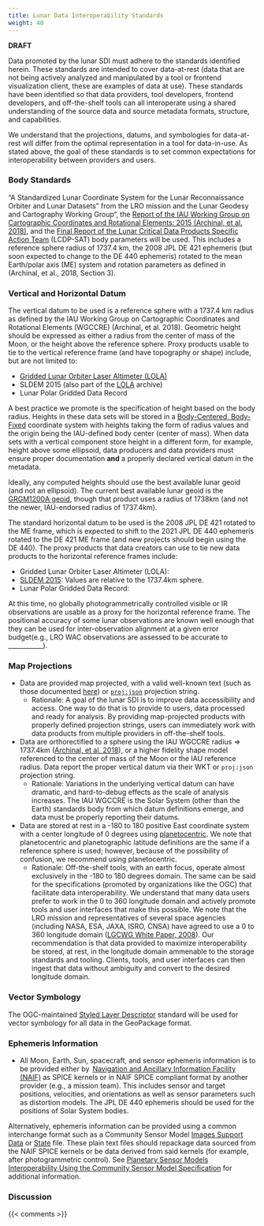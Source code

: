 ```yaml
---
title: Lunar Data Interoperability Standards
weight: 40
---
```


**DRAFT**

Data promoted by the lunar SDI must adhere to the standards identified herein. These standards are intended to cover data-at-rest (data that are not being actively analyzed and manipulated by a tool or frontend visualization client, these are examples of data at use). These standards have been identified so that data providers, tool developers, frontend developers, and off-the-shelf tools can all interoperate using a shared understanding of the source data and source metadata formats, structure, and capabilities.

We understand that the projections, datums, and symbologies for data-at-rest will differ from the optimal representation in a tool for data-in-use. As stated above, the goal of these standards is to set common expectations for interoperability between providers and users.

### Body Standards
“A Standardized Lunar Coordinate System for the Lunar Reconnaissance Orbiter and Lunar Datasets” from the LRO mission and the Lunar Geodesy and Cartography Working Group“, the [Report of the IAU Working Group on Cartographic Coordinates and Rotational Elements: 2015 (Archinal, et al. 2018)](https://doi.org/10.1007/s10569-017-9805-5), and the [Final Report of the Lunar Critical Data Products Specific Action Team](https://www.lpi.usra.edu/mapsit/standup-committees/LCDP-SAT-REPORT-20211110.pdf) (LCDP-SAT) body parameters will be used. This includes a reference sphere radius of 1737.4 km, the 2008 JPL DE 421 ephemeris (but soon expected to change to the DE 440 ephemeris) rotated to the mean Earth/polar axis (ME) system and rotation parameters as defined in (Archinal, et al., 2018, Section 3).

### Vertical and Horizontal Datum
The vertical datum to be used is a reference sphere with a 1737.4 km radius as defined by the IAU Working Group on Cartographic Coordinates and Rotational Elements (WGCCRE) (Archinal, et al. 2018). Geometric height should be expressed as either a radius from the center of mass of the Moon, or the height above the reference sphere. Proxy products usable to tie to the vertical reference frame (and have topography or shape) include, but are not limited to:

- [Gridded Lunar Orbiter Laser Altimeter (LOLA)](https://doi.org/10.17189/1520642)
- SLDEM 2015 (also part of the [LOLA](https://doi.org/10.17189/1520642) archive)
- Lunar Polar Gridded Data Record

A best practice we promote is the specification of height based on the body radius. Heights in these data sets will be stored in a [Body-Centered, Body-Fixed](https://en.wikipedia.org/wiki/Earth-centered,_Earth-fixed_coordinate_system) coordinate system with heights taking the form of radius values and the origin being the IAU-defined body center (center of mass). When data sets with a vertical component store height in a different form, for example, height above some ellipsoid, data producers and data providers must ensure proper documentation **and** a properly declared vertical datum in the metadata.

Ideally, any computed heights should use the best available lunar geoid (and not an ellipsoid). The current best available lunar geoid is the [GRGM1200A geoid](https://pgda.gsfc.nasa.gov/products/50), though that product uses a radius of 1738km (and not the newer, IAU-endorsed radius of 1737.4km).

The standard horizontal datum to be used is the 2008 JPL DE 421 rotated to the ME frame, which is expected to shift to the 2021 JPL DE 440 ephemeris rotated to the DE 421 ME frame (and new projects should begin using the DE 440). The proxy products that data creators can use to tie new data products to the horizontal reference frames include: 
- Gridded Lunar Orbiter Laser Altimeter (LOLA):
- [SLDEM 2015](https://pgda.gsfc.nasa.gov/products/54): Values are relative to the 1737.4km sphere.
- Lunar Polar Gridded Data Record:

At this time, no globally photogrammetrically controlled visible or IR observations are usable as a proxy for the horizontal reference frame. The positional accuracy of some lunar observations are known well enough that they can be used for inter-observation alignment at a given error budget(e.g., LRO WAC observations are assessed to be accurate to ___________).

### Map Projections
- Data are provided map projected, with a valid well-known text (such as those documented [here](http://voparis-vespa-crs.obspm.fr:8080/web/moon.html)) or [`proj:json`](https://proj.org/specifications/projjson.html) projection string.
  - Rationale: A goal of the lunar SDI is to improve data accessibility and access. One way to do that is to provide to users, data processed and ready for analysis. By providing map-projected products with properly defined projection strings, users can immediately work with data products from multiple providers in off-the-shelf tools.
- Data are orthorectified to a sphere using the IAU WGCCRE radius => 1737.4km ([Archinal, et al. 2018](https://doi.org/10.1007/s10569-017-9805-5)), or a higher fidelity shape model referenced to the center of mass of the Moon or the IAU reference radius. Data report the proper vertical datum via their WKT or `proj:json` projection string.
  - Rationale: Variations in the underlying vertical datum can have dramatic, and hard-to-debug effects as the scale of analysis increases. The IAU WGCCRE is the Solar System (other than the Earth) standards body from which datum definitions emerge, and data must be properly reporting their datums.
- Data are stored at rest in a -180 to 180 positive East coordinate system with a center longitude of 0 degrees using [planetocentric](https://proj.org/en/9.3/operations/conversions/geoc.html). We note that planetocentric and planetographic latitude definitions are the same if a reference sphere is used; however, because of the possibility of confusion, we recommend using planetocentric.
  - Rationale: Off-the-shelf tools, with an earth focus, operate almost exclusively in the -180 to 180 degrees domain. The same can be said for the specifications (promoted by organizations like the OGC) that facilitate data interoperability. We understand that many data users prefer to work in the 0 to 360 longitude domain and actively promote tools and user interfaces that make this possible. We note that the LRO mission and representatives of several space agencies (including NASA, ESA, JAXA, ISRO, CNSA) have agreed to use a 0 to 360 longitude domain ([LGCWG White Paper, 2008](https://science.nasa.gov/wp-content/uploads/2024/01/luncoordwhitepaper-10-08.pdf)). Our recommendation is that data provided to maximize interoperability be stored, at rest, in the longitude domain ammenable to the storage standards and tooling. Clients, tools, and user interfaces can then ingest that data without ambiguity and convert to the desired longitude domain.

### Vector Symbology
The OGC-maintained [Styled Layer Descriptor](https://www.ogc.org/standards/sld) standard will be used for vector symbology for all data in the GeoPackage format.

### Ephemeris Information
- All Moon, Earth, Sun, spacecraft, and sensor ephemeris information is to be provided either by  [Navigation and Ancillary Information Facility (NAIF)](https://naif.jpl.nasa.gov/naif/) as SPICE kernels or in NAIF SPICE compliant format by another provider (e.g., a mission team). This includes sensor and target positions, velocities, and orientations as well as sensor parameters such as distortion models. The JPL DE 440 ephemeris should be used for the positions of Solar System bodies. 

Alternatively, ephemeris information can be provided using a common interchange format such as a Community Sensor Model [Images Support Data]() or [State]() file. These plain text files should repackage data sourced from the NAIF SPICE kernels or be data derived from said kernels (for example, after photogrammetric control). See [Planetary Sensor Models Interoperability Using the Community Sensor Model Specification](https://agupubs.onlinelibrary.wiley.com/doi/full/10.1029/2019EA000713) for additional information.

### Discussion

{{< comments >}}
